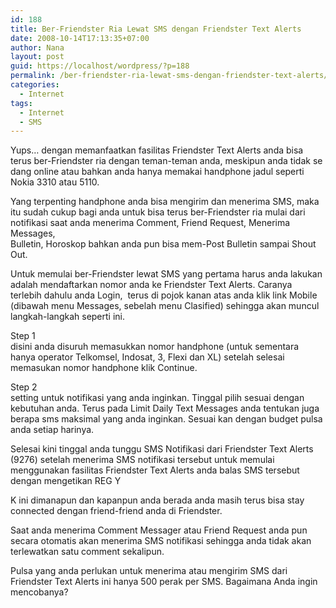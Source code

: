 ```yaml
---
id: 188
title: Ber-Friendster Ria Lewat SMS dengan Friendster Text Alerts
date: 2008-10-14T17:13:35+07:00
author: Nana
layout: post
guid: https://localhost/wordpress/?p=188
permalink: /ber-friendster-ria-lewat-sms-dengan-friendster-text-alerts/
categories:
  - Internet
tags:
  - Internet
  - SMS
---
```

Yups… dengan memanfaatkan fasilitas Friendster Text Alerts anda bisa terus ber-Friendster ria dengan teman-teman anda, meskipun anda tidak se dang online atau bahkan anda hanya memakai handphone jadul seperti Nokia 3310 atau 5110.

Yang terpenting handphone anda bisa mengirim dan menerima SMS, maka itu sudah cukup bagi anda untuk bisa terus ber-Friendster ria mulai dari notifikasi saat anda menerima Comment, Friend Request, Menerima Messages,  
Bulletin, Horoskop bahkan anda pun bisa mem-Post Bulletin sampai Shout Out.

Untuk memulai ber-Friendster lewat SMS yang pertama harus anda lakukan adalah mendaftarkan nomor anda ke Friendster Text Alerts. Caranya terlebih dahulu anda Login,  terus di pojok kanan atas anda klik link Mobile (dibawah menu Messages, sebelah menu Clasified) sehingga akan muncul langkah-langkah seperti ini.

Step 1  
disini anda disuruh memasukkan nomor handphone (untuk sementara hanya operator Telkomsel, Indosat, 3, Flexi dan XL) setelah selesai memasukan nomor handphone klik Continue.

Step 2  
setting untuk notifikasi yang anda inginkan. Tinggal pilih sesuai dengan kebutuhan anda. Terus pada Limit Daily Text Messages anda tentukan juga berapa sms maksimal yang anda inginkan. Sesuai kan dengan budget pulsa anda setiap harinya.

Selesai kini tinggal anda tunggu SMS Notifikasi dari Friendster Text Alerts (9276) setelah menerima SMS notifikasi tersebut untuk memulai menggunakan fasilitas Friendster Text Alerts anda balas SMS tersebut dengan mengetikan REG Y

K ini dimanapun dan kapanpun anda berada anda masih terus bisa stay connected dengan friend-friend anda di Friendster.

Saat anda menerima Comment Messager atau Friend Request anda pun secara otomatis akan menerima SMS notifikasi sehingga anda tidak akan terlewatkan satu comment sekalipun.

Pulsa yang anda perlukan untuk menerima atau mengirim SMS dari Friendster Text Alerts ini hanya 500 perak per SMS. Bagaimana Anda ingin mencobanya?